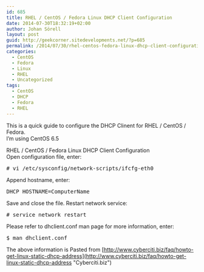 ```yaml
---
id: 685
title: RHEL / CentOS / Fedora Linux DHCP Client Configuration
date: 2014-07-30T18:32:19+02:00
author: Johan Sörell
layout: post
guid: http://geekcorner.sitedevelopments.net/?p=685
permalink: /2014/07/30/rhel-centos-fedora-linux-dhcp-client-configuration/
categories:
  - CentOS
  - Fedora
  - Linux
  - RHEL
  - Uncategorized
tags:
  - CentOS
  - DHCP
  - Fedora
  - RHEL
---
```

This is a quick guide to configure the DHCP Clinent for RHEL / CentOS / Fedora.  
I&#8217;m using CentOS 6.5

RHEL / CentOS / Fedora Linux DHCP Client Configuration  
Open configuration file, enter:

<pre class="lang:default decode:true"># vi /etc/sysconfig/network-scripts/ifcfg-eth0</pre>

Append hostname, enter:

<pre class="lang:default decode:true ">DHCP_HOSTNAME=ComputerName</pre>

Save and close the file. Restart network service:

<pre class="lang:default decode:true "># service network restart</pre>

Please refer to dhclient.conf man page for more information, enter:

<pre class="lang:default decode:true ">$ man dhclient.conf</pre>

The above information is Pasted from [http://www.cyberciti.biz/faq/howto-get-linux-static-dhcp-address](http://www.cyberciti.biz/faq/howto-get-linux-static-dhcp-address "Cyberciti.biz")